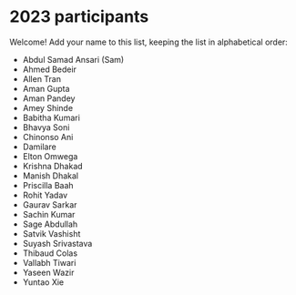 # 2023 participants

Welcome! Add your name to this list, keeping the list in alphabetical order:

- Abdul Samad Ansari (Sam)
- Ahmed Bedeir
- Allen Tran
- Aman Gupta
- Aman Pandey
- Amey Shinde
- Babitha Kumari
- Bhavya Soni
- Chinonso Ani
- Damilare
- Elton Omwega
- Krishna Dhakad
- Manish Dhakal
- Priscilla Baah
- Rohit Yadav
- Gaurav Sarkar
- Sachin Kumar
- Sage Abdullah
- Satvik Vashisht
- Suyash Srivastava
- Thibaud Colas
- Vallabh Tiwari
- Yaseen Wazir
- Yuntao Xie
